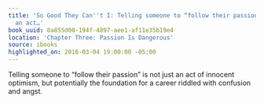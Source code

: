 ```yaml
---
title: 'So Good They Can''t I: Telling someone to “follow their passion” is not just
  an act…'
book_uuid: 0a855d00-194f-4897-aee1-af11e35b19e4
location: 'Chapter Three: Passion Is Dangerous'
source: ibooks
highlighted_on: 2016-03-04 19:00:00 -05:00
---
```


Telling someone to “follow their passion” is not just an act of innocent optimism, but potentially the foundation for a career riddled with confusion and angst.